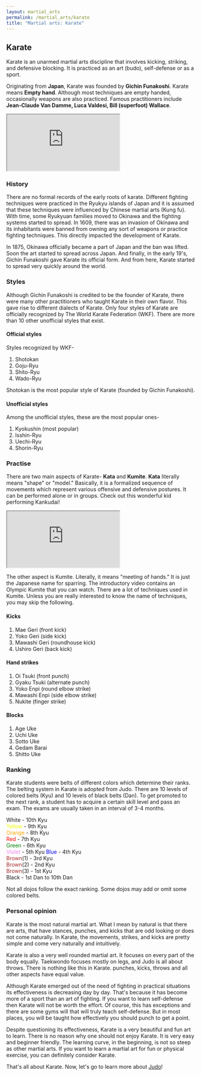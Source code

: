 ```yaml
---
layout: martial_arts
permalink: /martial_arts/karate
title: "Martial arts: Karate"
---
```


## Karate

Karate is an unarmed martial arts discipline that involves kicking, striking, and defensive blocking. It is practiced as an art (budo), self-defense or as a sport. 

Originating from **Japan**, Karate was founded by **Gichin Funakoshi**. Karate means **Empty hand**. Although most techniques are empty handed, occasionally weapons are also practiced. Famous practitioners include **Jean-Claude Van Damme, Luca Valdesi, Bill (superfoot) Wallace**.

<div class="embed-responsive embed-responsive-16by9">
	<iframe class="embed-responsive-item" src="https://www.youtube.com/embed/nz12z9___DU"></iframe> 
</div>

### History

There are no formal records of the early roots of karate. Different fighting techniques were practiced in the Ryukyu islands of Japan and it is assumed that these techniques were influenced by Chinese martial arts (Kung fu). With time, some Ryukyuan families moved to Okinawa and the fighting systems started to spread. In 1609, there was an invasion of Okinawa and its inhabitants were banned from owning any sort of weapons or practice fighting techniques. This directly impacted the development of Karate.

In 1875, Okinawa officially became a part of Japan and the ban was lifted. Soon the art started to spread across Japan. And finally, in the early 19's, Gichin Funakoshi gave Karate its official form. And from here, Karate started to spread very quickly around the world.

### Styles

Although Gichin Funakoshi is credited to be the founder of Karate, there were many other practitioners who taught Karate in their own flavor. This gave rise to different dialects of Karate. Only four styles of Karate are officially recognized by The World Karate Federation (WKF). There are more than 10 other unofficial styles that exist.

#### Official styles

Styles recognized by WKF-

1. Shotokan
2. Goju-Ryu
3. Shito-Ryu
4. Wado-Ryu

Shotokan is the most popular style of Karate (founded by Gichin Funakoshi).

#### Unofficial styles

Among the unofficial styles, these are the most popular ones-

1. Kyokushin (most popular)
2. Isshin-Ryu
3. Uechi-Ryu
4. Shorin-Ryu

### Practise

There are two main aspects of Karate- **Kata** and **Kumite**. **Kata** literally means "shape" or "model." Basically, it is a formalized sequence of movements which represent various offensive and defensive postures. It can be performed alone or in groups. Check out this wonderful kid performing Kankudai!

<div class="embed-responsive embed-responsive-16by9">
	<iframe class="embed-responsive-item" src="https://www.youtube.com/embed/65QCHZDXKmA"></iframe> 
</div>

The other aspect is Kumite. Literally, it means "meeting of hands." It is just the Japanese name for sparring. The introductory video contains an Olympic Kumite that you can watch. There are a lot of techniques used in Kumite. Unless you are really interested to know the name of techniques, you may skip the following.

#### Kicks

1. Mae Geri (front kick)
2. Yoko Geri (side kick)
3. Mawashi Geri (roundhouse kick)
4. Ushiro Geri (back kick)

#### Hand strikes

1. Oi Tsuki (front punch)
2. Gyaku Tsuki (alternate punch)
3. Yoko Enpi (round elbow strike)
4. Mawashi Enpi (side elbow strike)
5. Nukite (finger strike)

#### Blocks

1. Age Uke
2. Uchi Uke
3. Sotto Uke
4. Gedam Barai
5. Shitto Uke

### Ranking

Karate students were belts of different colors which determine their ranks. The belting system in Karate is adopted from Judo. There are 10 levels of colored belts (Kyu) and 10 levels of black belts (Dan). To get promoted to the next rank, a student has to acquire a certain skill level and pass an exam. The exams are usually taken in an interval of 3-4 months.

White - 10th Kyu  
<span style="color:#f4fc00">Yellow</span> - 9th Kyu  
<span style="color:orange">Orange</span> - 8th Kyu  
<span style="color:red">Red</span> - 7th Kyu  
<span style="color:green">Green</span> - 6th Kyu  
<span style="color:violet">Violet</span> - 5th Kyu
<span style="color:blue">Blue</span> - 4th Kyu  
<span style="color:brown">Brown</span>(1) - 3rd Kyu  
<span style="color:brown">Brown</span>(2) - 2nd Kyu  
<span style="color:brown">Brown</span>(3) - 1st Kyu  
Black - 1st Dan to 10th Dan

Not all dojos follow the exact ranking. Some dojos may add or omit some colored belts.

### Personal opinion

Karate is the most natural martial art. What I mean by natural is that there are arts, that have stances, punches, and kicks that are odd looking or does not come naturally. In Karate, the movements, strikes, and kicks are pretty simple and come very naturally and intuitively.

Karate is also a very well rounded martial art. It focuses on every part of the body equally. Taekwondo focuses mostly on legs, and Judo is all about throws. There is nothing like this in Karate. punches, kicks, throws and all other aspects have equal value. 

Although Karate emerged out of the need of fighting in practical situations its effectiveness is decreasing day by day. That's because it has become more of a sport than an art of fighting. If you want to learn self-defense then Karate will not be worth the effort. Of course, this has exceptions and there are some gyms will that will truly teach self-defense. But in most places, you will be taught how effectively you should punch to get a point.

Despite questioning its effectiveness, Karate is a very beautiful and fun art to learn. There is no reason why one should not enjoy Karate. It is very easy and beginner friendly. The learning curve, in the beginning, is not so steep as other martial arts. If you want to learn a martial art for fun or physical exercise, you can definitely consider Karate.

That's all about Karate. Now, let's go to learn more about [Judo](judo)!
